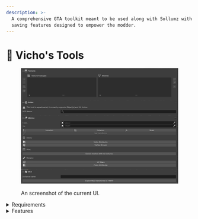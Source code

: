 ```yaml
---
description: >-
  A comprehensive GTA toolkit meant to be used along with Sollumz with time
  saving features designed to empower the modder.
---
```


# 🧞 Vicho's Tools

<figure><img src="../../../../.gitbook/assets/image (1).png" alt=""><figcaption><p>An screenshot of the current UI.</p></figcaption></figure>

<details>

<summary>Requirements</summary>

* Blender 4.0+ (4.2 recommended)
* Sollumz 2.5+
* .NET 8 Runtime x64: [Download](https://dotnet.microsoft.com/en-us/download/dotnet/thank-you/runtime-desktop-8.0.11-windows-x64-installer)

</details>

<details>

<summary>Features</summary>

* Export an MLO Instance as a working `.xml.ymap`
* Set picked object's transforms to a second picked one.
* Texture(s) tools to easily create YTDs and export them with advanced options such as resizing tools.
* Animation Tools to easily create Clip Dictionary from selection (UV and Object animations supported).
* Object tools to rename Color Attributes and UV Maps or to delete Color Attributes or Vertex Groups

</details>
